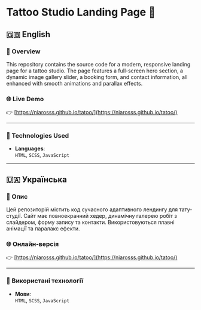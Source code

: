 
# Tattoo Studio Landing Page 🎨

## 🇬🇧 English

### 📌 Overview
This repository contains the source code for a modern, responsive landing page for a tattoo studio. The page features a full-screen hero section, a dynamic image gallery slider, a booking form, and contact information, all enhanced with smooth animations and parallax effects.

### 🌐 Live Demo
👉 [https://niarosss.github.io/tatoo/](https://niarosss.github.io/tatoo/)

---

### 🧰 Technologies Used

- **Languages**:  
  `HTML`, `SCSS`, `JavaScript`
---

## 🇺🇦 Українська

### 📌 Опис
Цей репозиторій містить код сучасного адаптивного лендингу для тату-студії. Сайт має повноекранний хедер, динамічну галерею робіт з слайдером, форму запису та контакти. Використовуються плавні анімації та паралакс ефекти.

### 🌐 Онлайн-версія
👉 [https://niarosss.github.io/tatoo/](https://niarosss.github.io/tatoo/)

---

### 🧰 Використані технології

- **Мови**:  
  `HTML`, `SCSS`, `JavaScript`
